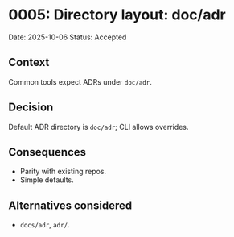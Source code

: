 
# 0005: Directory layout: doc/adr

Date: 2025-10-06
Status: Accepted

## Context

Common tools expect ADRs under `doc/adr`.

## Decision

Default ADR directory is `doc/adr`; CLI allows overrides.

## Consequences

* Parity with existing repos.
* Simple defaults.

## Alternatives considered

* `docs/adr`, `adr/`.
